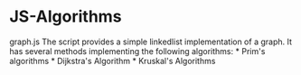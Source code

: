 # JS-Algorithms

graph.js
  The script provides a simple linkedlist implementation of a graph.
  It has several methods implementing the following algorithms:
    * Prim's algorithms
    * Dijkstra's Algorithm
    * Kruskal's Algorithms
